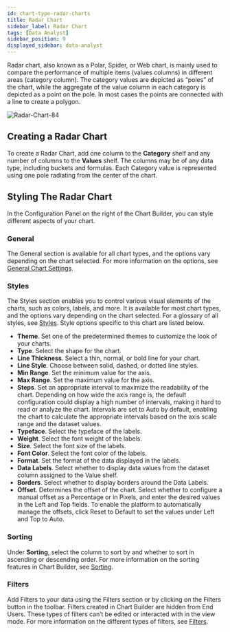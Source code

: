 ```yaml
---
id: chart-type-radar-charts
title: Radar Chart
sidebar_label: Radar Chart
tags: [Data Analyst]
sidebar_position: 9
displayed_sidebar: data-analyst
---
```


<div style={{textAlign: "justify"}}>

Radar chart, also known as a Polar, Spider, or Web chart, is mainly used to compare the performance of multiple items (values columns) in different areas (category column). The category values are depicted as “poles” of the chart, while the aggregate of the value column in each category is depicted as a point on the pole. In most cases the points are connected with a line to create a polygon.

![Radar-Chart-84](https://s3.amazonaws.com/cdn.qrvey.com/documentation_assets/partner-portal/qrvey-composer/chart-types/Radar-Chart-84.png)

## Creating a Radar Chart
To create a Radar Chart, add one column to the **Category** shelf and any number of columns to the **Values** shelf. The columns may be of any data type, including buckets and formulas. Each Category value is represented using one pole radiating from the center of the chart. 

## Styling The Radar Chart
In the Configuration Panel on the right of the Chart Builder, you can style different aspects of your chart.

### General 
The General section is available for all chart types, and the options vary depending on the chart selected. For more information on the options, see [General Chart Settings](../09-Configure%20charts/general-chart-settings.md).  

### Styles
The Styles section enables you to control various visual elements of the charts, such as colors, labels, and more. It is available for most chart types, and the options vary depending on the chart selected. For a glossary of all styles, see [Styles](../09-Configure%20charts/chart-styles.md). Style options specific to this chart are listed below. 

* **Theme**. Set one of the predetermined themes to customize the look of your charts.
* **Type**. Select the shape for the chart.
* **Line Thickness**. Select a thin, normal, or bold line for your chart.
* **Line Style**. Choose between solid, dashed, or dotted line styles.
* **Min Range**. Set the minimum value for the axis.
* **Max Range**. Set the maximum value for the axis.
* **Steps**. Set an appropriate interval to maximize the readability of the chart. Depending on how wide the axis range is, the default configuration could display a high number of intervals, making it hard to read or analyze the chart. Intervals are set to Auto by default, enabling the chart to calculate the appropriate intervals based on the axis scale range and the dataset values. 
* **Typeface**. Select the typeface of the labels.
* **Weight**. Select the font weight of the labels.
* **Size**. Select the font size of the labels.
* **Font Color**. Select the font color of the labels.
* **Format**. Set the format of the data displayed in the labels.  
* **Data Labels**. Select whether to display data values from the dataset column assigned to the Value shelf.
* **Borders**. Select whether to display borders around the Data Labels. 
* **Offset**. Determines the offset of the chart. Select whether to configure a manual offset as a Percentage or in Pixels, and enter the desired values in the Left and Top fields. To enable the platform to automatically manage the offsets, click Reset to Default to set the values under Left and Top to Auto. 

### Sorting
Under **Sorting**, select the column to sort by and whether to sort in ascending or descending order. For more information on the sorting features in Chart Builder, see [Sorting](../sorting.md).

### Filters
Add Filters to your data using the Filters section or by clicking on the Filters button in the toolbar. Filters created in Chart Builder are hidden from End Users. These types of filters can’t be edited or interacted with in the view mode. For more information on the different types of filters, see [Filters](../09-Configure%20charts/chart-filters.md). 


</div>
